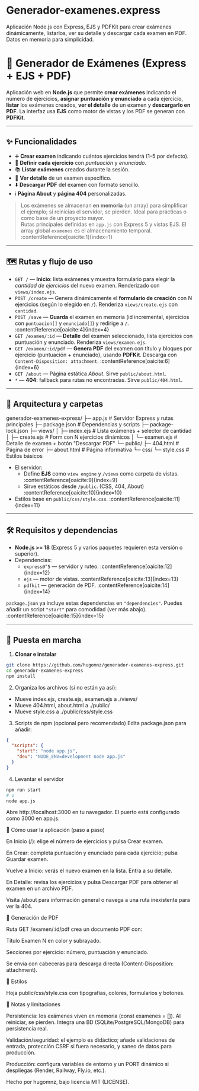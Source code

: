 # Generador-examenes.express
Aplicación Node.js con Express, EJS y PDFKit para crear exámenes dinámicamente, listarlos, ver su detalle y descargar cada examen en PDF. Datos en memoria para simplicidad.

# 📝 Generador de Exámenes (Express + EJS + PDF)

Aplicación web en **Node.js** que permite **crear exámenes** indicando el número de ejercicios, **asignar puntuación y enunciado** a cada ejercicio, **listar** los exámenes creados, **ver el detalle** de un examen y **descargarlo en PDF**. La interfaz usa **EJS** como motor de vistas y los PDF se generan con **PDFKit**.

---

## ✨ Funcionalidades

- ➕ **Crear examen** indicando cuántos ejercicios tendrá (1–5 por defecto).
- 🧮 **Definir cada ejercicio** con *puntuación* y *enunciado*.
- 📚 **Listar exámenes** creados durante la sesión.
- 🔎 **Ver detalle** de un examen específico.
- ⬇️ **Descargar PDF** del examen con formato sencillo.
- ℹ️ **Página About** y **página 404** personalizadas.

> Los exámenes se almacenan **en memoria** (un array) para simplificar el ejemplo; si reinicias el servidor, se pierden. Ideal para prácticas o como base de un proyecto mayor.  
> Rutas principales definidas en `app.js` con Express 5 y vistas EJS. El array global `examenes` es el almacenamiento temporal. :contentReference[oaicite:1]{index=1}

---

## 🗺️ Rutas y flujo de uso

- `GET /` — **Inicio**: lista exámenes y muestra formulario para elegir la *cantidad de ejercicios* del nuevo examen. Renderizado con `views/index.ejs`. 
- `POST /create` — Genera dinámicamente el **formulario de creación** con N ejercicios (según lo elegido en `/`). Renderiza `views/create.ejs` con `cantidad`. 
- `POST /save` — **Guarda** el examen en memoria (id incremental, ejercicios con `puntuacion[]` y `enunciado[]`) y redirige a `/`. :contentReference[oaicite:4]{index=4}
- `GET /examen/:id` — **Detalle** del examen seleccionado, lista ejercicios con puntuación y enunciado. Renderiza `views/examen.ejs`. 
- `GET /examen/:id/pdf` — **Genera PDF** del examen con título y bloques por ejercicio (puntuación + enunciado), usando **PDFKit**. Descarga con `Content-Disposition: attachment`. :contentReference[oaicite:6]{index=6}
- `GET /about` — Página estática *About*. Sirve `public/about.html`. 
- `*` — **404**: fallback para rutas no encontradas. Sirve `public/404.html`. 

---

## 🧩 Arquitectura y carpetas

generador-examenes-express/
├─ app.js # Servidor Express y rutas principales
├─ package.json # Dependencias y scripts
├─ package-lock.json
├─ views/
│ ├─ index.ejs # Lista exámenes + selector de cantidad
│ ├─ create.ejs # Form con N ejercicios dinámicos
│ └─ examen.ejs # Detalle de examen + botón "Descargar PDF"
└─ public/
├─ 404.html # Página de error
├─ about.html # Página informativa
└─ css/
└─ style.css # Estilos básicos


- El servidor:
  - Define **EJS** como `view engine` y `/views` como carpeta de vistas. :contentReference[oaicite:9]{index=9}
  - Sirve estáticos desde `/public`. (CSS, 404, About) :contentReference[oaicite:10]{index=10}
- Estilos base en `public/css/style.css`. :contentReference[oaicite:11]{index=11}

---

## 🛠️ Requisitos y dependencias

- **Node.js >= 18** (Express 5 y varios paquetes requieren esta versión o superior).
- Dependencias:
  - `express@^5` — servidor y ruteo. :contentReference[oaicite:12]{index=12}
  - `ejs` — motor de vistas. :contentReference[oaicite:13]{index=13}
  - `pdfkit` — generación de PDF. :contentReference[oaicite:14]{index=14}

`package.json` ya incluye estas dependencias en `"dependencies"`. Puedes añadir un script `"start"` para comodidad (ver más abajo). :contentReference[oaicite:15]{index=15}

---

## 🚀 Puesta en marcha

1) **Clonar e instalar**
```bash
git clone https://github.com/hugomnz/generador-examenes-express.git
cd generador-examenes-express
npm install
```
2) Organiza los archivos (si no están ya así):
- Mueve index.ejs, create.ejs, examen.ejs a ./views/
- Mueve 404.html, about.html a ./public/
- Mueve style.css a ./public/css/style.css

3) Scripts de npm (opcional pero recomendado)
Edita package.json para añadir:
```json
{
  "scripts": {
    "start": "node app.js",
    "dev": "NODE_ENV=development node app.js"
  }
}
```
4) Levantar el servidor
```bash
npm run start
# o
node app.js
```
Abre http://localhost:3000 en tu navegador. El puerto está configurado como 3000 en app.js.

🧪 Cómo usar la aplicación (paso a paso)

En Inicio (/): elige el número de ejercicios y pulsa Crear examen.

En Crear: completa puntuación y enunciado para cada ejercicio; pulsa Guardar examen. 

Vuelve a Inicio: verás el nuevo examen en la lista. Entra a su detalle. 

En Detalle: revisa los ejercicios y pulsa Descargar PDF para obtener el examen en un archivo PDF. 

Visita /about para información general o navega a una ruta inexistente para ver la 404.

📄 Generación de PDF

Ruta GET /examen/:id/pdf crea un documento PDF con:

Título Examen N en color y subrayado.

Secciones por ejercicio: número, puntuación y enunciado.

Se envía con cabeceras para descarga directa (Content-Disposition: attachment). 

🎨 Estilos

Hoja public/css/style.css con tipografías, colores, formularios y botones. 

🔐 Notas y limitaciones

Persistencia: los exámenes viven en memoria (const examenes = []). Al reiniciar, se pierden. Integra una BD (SQLite/PostgreSQL/MongoDB) para persistencia real. 

Validación/seguridad: el ejemplo es didáctico; añade validaciones de entrada, protección CSRF si fuera necesario, y saneo de datos para producción.

Producción: configura variables de entorno y un PORT dinámico si despliegas (Render, Railway, Fly.io, etc.).

Hecho por hugomnz, bajo licencia MIT (LICENSE).
